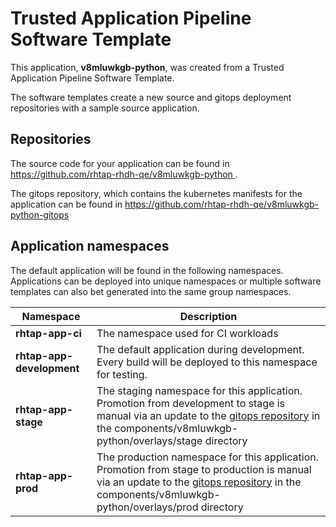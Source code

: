 # Trusted Application Pipeline Software Template

This application, **v8mluwkgb-python**, was created from a Trusted Application Pipeline Software Template.

The software templates create a new source and gitops deployment repositories with a sample source application. 

## Repositories

The source code for your application can be found in [https://github.com/rhtap-rhdh-qe/v8mluwkgb-python ](https://github.com/rhtap-rhdh-qe/v8mluwkgb-python ).
 
The gitops repository, which contains the kubernetes manifests for the application can be found in 
[https://github.com/rhtap-rhdh-qe/v8mluwkgb-python-gitops ](https://github.com/rhtap-rhdh-qe/v8mluwkgb-python-gitops ) 

## Application namespaces 

The default application will be found in the following namespaces. Applications can be deployed into unique namespaces or multiple software templates can also bet generated into the same group namespaces.  

|  Namespace   |  Description   |  
| -------- | -------- |
| **rhtap-app-ci** | The namespace used for CI workloads |
| **rhtap-app-development** | The default application during development. Every build will be deployed to this namespace for testing. |
| **rhtap-app-stage** | The staging namespace for this application. Promotion from development to stage is manual via an update to the [gitops repository](https://github.com/rhtap-rhdh-qe/v8mluwkgb-python-gitops ) in the components/v8mluwkgb-python/overlays/stage directory |
| **rhtap-app-prod** | The production namespace for this application. Promotion from stage to production is manual via an update to the [gitops repository](https://github.com/rhtap-rhdh-qe/v8mluwkgb-python-gitops ) in the components/v8mluwkgb-python/overlays/prod directory |